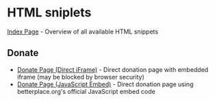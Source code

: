 # HTML sniplets

[Index Page](index.html) - Overview of all available HTML snippets

## Donate

- [Donate Page (Direct iFrame)](donate.html) - Direct donation page with embedded iframe (may be blocked by browser security)
- [Donate Page (JavaScript Embed)](donate_with_script.html) - Direct donation page using betterplace.org's official JavaScript embed code
